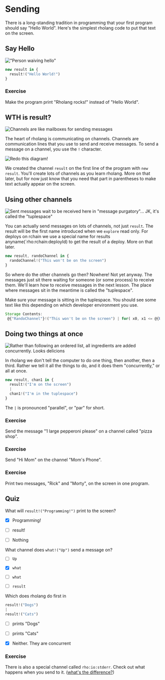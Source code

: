 # Sending 
There is a long-standing tradition in programming that your first program should say "Hello World". Here's the simplest rholang code to put that text on the screen.

## Say Hello

!["Person waiving hello"](./images/sending-helloWorld.png)

```javascript
new result in {
  result!("Hello World!")
}
```

### Exercise
Make the program print "Rholang rocks!" instead of "Hello World".

## WTH is result?

![Channels are like mailboxes for sending messages](./images/sending-mailbox.png)

The heart of rholang is communicating on channels. Channels are communication lines that you use to send and receive messages. To send a message on a channel, you use the `!` character.

![Redo this diagram!](./images/sending-sendSyntax.png)

We created the channel `result` on the first line of the program with `new result`. You'll create lots of channels as you learn rholang. More on that later, but for now just know that you need that part in parentheses to make text actually appear on the screen.


## Using other channels

![Sent messages wait to be received here in "message purgatory"... JK, it's called the "tuplespace"](./images/sending-mailboxes.png)

You can actually send messages on lots of channels, not just `result`. The result will be the first name introduced when we `explore` read only. For deploys on rchain we use a special name for results anyname(`rho:rchain:deployId) to get the result of a deploy. More on that later.

```javascript
new result, randoChannel in {
  randoChannel!("This won't be on the screen")
}
```

So where do the other channels go then? Nowhere! Not yet anyway. The messages just sit there waiting for someone (or some process) to receive them. We'll learn how to receive messages in the next lesson. The place where messages sit in the meantime is called the "tuplespace".

Make sure your message is sitting in the tuplespace. You should see some text like this depending on which developer environment you use.

```javascript
Storage Contents:
 @{"RandoChannel"}!("This won't be on the screen") | for( x0, x1 <= @{Unforgeable(0x01)} ) { Nil } | for( x0, x1, x2, x3 <= @{"secp256k1Verify"} ) { Nil } | for( x0, x1 <= @{"sha256Hash"} ) { Nil } | for( x0, x1 <= @{Unforgeable(0x03)} ) { Nil } | for( x0, x1, x2, x3 <= @{"ed25519Verify"} ) { Nil } | for( x0, x1 <= @{"blake2b256Hash"} ) { Nil } | for( x0 <= @{Unforgeable(0x02)} ) { Nil } | for( x0 <= @{Unforgeable(0x00)} ) { Nil } | for( x0, x1 <= @{"keccak256Hash"} ) { Nil }
```



## Doing two things at once
![Rather than following an ordered list, all ingredients are added concurrently.  Looks delicions](./images/sending-cooking.png)

In rholang we don't tell the computer to do one thing, then another, then a third. Rather we tell it all the things to do, and it does them "concurrently," or all at once.

```javascript
new result, chan1 in {
  result!("I'm on the screen")
  |
  chan1!("I'm in the tuplespace")
}

```

The `|` is pronounced "parallel", or "par" for short.


### Exercise
Send the message "1 large pepperoni please" on a channel called "pizza shop".

### Exercise
Send "Hi Mom" on the channel "Mom's Phone".

### Exercise
Print two messages, "Rick" and "Morty", on the screen in one program.



## Quiz

What will `result!("Programming!")` print to the screen?
- [x] Programming!
- [ ] result!
- [ ] Nothing


What channel does `what!("Up")` send a message on?
- [ ] `Up`
- [x] `what`
- [ ] `what`
- [ ] `result`


Which does rholang do first in

```javascript
result!("Dogs")
|
result!("Cats")
```
- [ ] prints "Dogs"
- [ ] prints "Cats"
- [x] Neither. They are concurrent


### Exercise
There is also a special channel called `rho:io:stderr`. Check out what happens when you send to it. ([what's the difference?](https://en.wikipedia.org/wiki/Standard_streams))
